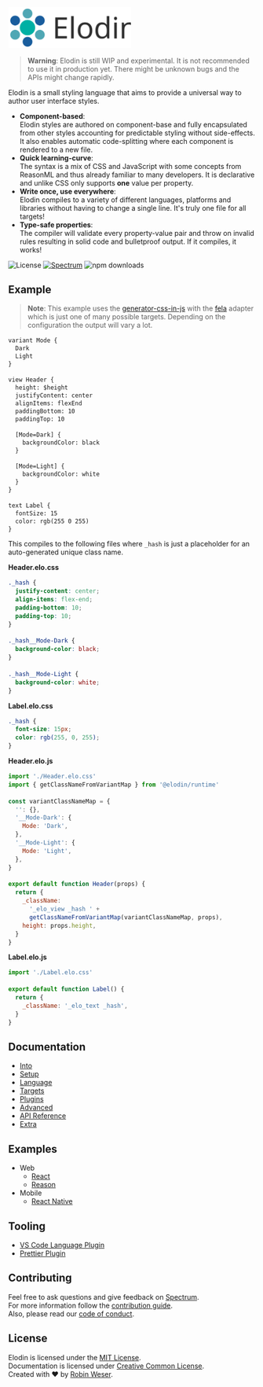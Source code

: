 <img alt="Fela" src="website/static/logo.svg" width="250"/>

> **Warning**: Elodin is still WIP and experimental. It is not recommended to use it in production yet. There might be unknown bugs and the APIs might change rapidly.

Elodin is a small styling language that aims to provide a universal way to author user interface styles.

- **Component-based**:<br>Elodin styles are authored on component-base and fully encapsulated from other styles accounting for predictable styling without side-effects. It also enables automatic code-splitting where each component is rendered to a new file.
- **Quick learning-curve**:<br>The syntax is a mix of CSS and JavaScript with some concepts from ReasonML and thus already familiar to many developers. It is declarative and unlike CSS only supports **one** value per property.
- **Write once, use everywhere**:<br>Elodin compiles to a variety of different languages, platforms and libraries without having to change a single line. It's truly one file for all targets!
- **Type-safe properties**:<br>The compiler will validate every property-value pair and throw on invalid rules resulting in solid code and bulletproof output. If it compiles, it works!

<img alt="License" src="https://img.shields.io/badge/license-MIT-brightgreen.svg"></a> <a href="https://spectrum.chat/elodin"><img alt="Spectrum" src="https://img.shields.io/badge/support-spectrum-brightgreen.svg"></a> <img alt="npm downloads" src="https://img.shields.io/npm/dm/@elodin/core.svg">

## Example

> **Note**: This example uses the [generator-css-in-js]() with the [fela]() adapter which is just one of many possible targets. Depending on the configuration the output will vary a lot.

```
variant Mode {
  Dark
  Light
}

view Header {
  height: $height
  justifyContent: center
  alignItems: flexEnd
  paddingBottom: 10
  paddingTop: 10

  [Mode=Dark] {
    backgroundColor: black
  }

  [Mode=Light] {
    backgroundColor: white
  }
}

text Label {
  fontSize: 15
  color: rgb(255 0 255)
}
```

This compiles to the following files where `_hash` is just a placeholder for an auto-generated unique class name.

**Header.elo.css**

```css
._hash {
  justify-content: center;
  align-items: flex-end;
  padding-bottom: 10;
  padding-top: 10;
}

._hash__Mode-Dark {
  background-color: black;
}

._hash__Mode-Light {
  background-color: white;
}
```

**Label.elo.css**

```css
._hash {
  font-size: 15px;
  color: rgb(255, 0, 255);
}
```

**Header.elo.js**

```js
import './Header.elo.css'
import { getClassNameFromVariantMap } from '@elodin/runtime'

const variantClassNameMap = {
  '': {},
  '__Mode-Dark': {
    Mode: 'Dark',
  },
  '__Mode-Light': {
    Mode: 'Light',
  },
}

export default function Header(props) {
  return {
    _className:
      '_elo_view _hash ' +
      getClassNameFromVariantMap(variantClassNameMap, props),
    height: props.height,
  }
}
```

**Label.elo.js**

```js
import './Label.elo.css'

export default function Label() {
  return {
    _className: '_elo_text _hash',
  }
}
```

## Documentation

- [Into](https://elodin.dev/docs/intro/what-why)
- [Setup](https://elodin.dev/docs/setup/installation)
- [Language](https://elodin.dev/docs/language/styles)
- [Targets](https://elodin.dev/docs/targets/overview)
- [Plugins](https://elodin.dev/docs/plugins/color)
- [Advanced](https://elodin.dev/docs/advanced/specification)
- [API Reference](https://elodin.dev/docs/api/CLI)
- [Extra](https://elodin.dev/docs/extra/examples)

## Examples

- Web
  - [React](examples/react)
  - [Reason](examples/reason)
- Mobile
  - [React Native](examples/react-native)

## Tooling

- [VS Code Language Plugin](https://marketplace.visualstudio.com/items?itemName=robinweser.language-elodin)
- [Prettier Plugin](../packages/pretter-plugin-elodin)

## Contributing

Feel free to ask questions and give feedback on [Spectrum](https://spectrum.chat/elodin).<br>
For more information follow the [contribution guide](.github/CONTRIBUTING.md).<br>
Also, please read our [code of conduct](.github/CODE_OF_CONDUCT.md).

## License

Elodin is licensed under the [MIT License](http://opensource.org/licenses/MIT).<br>
Documentation is licensed under [Creative Common License](http://creativecommons.org/licenses/by/4.0/).<br>
Created with ♥ by [Robin Weser](http://weser.io).
